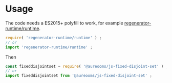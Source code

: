 # Usage
The code needs a ES2015+ polyfill to work, for example
[regenerator-runtime/runtime](https://babeljs.io/docs/usage/polyfill).
```js
require( 'regenerator-runtime/runtime' ) ;
// or
import 'regenerator-runtime/runtime' ;
```

Then
```js
const fixeddisjointset = require( '@aureooms/js-fixed-disjoint-set' ) ;
// or
import fixeddisjointset from '@aureooms/js-fixed-disjoint-set' ;
```
